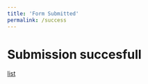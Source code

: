 ```yaml
---
title: 'Form Submitted'
permalink: /success
---
```


# Submission succesfull

[list](/list-of-evaluation-tools/)